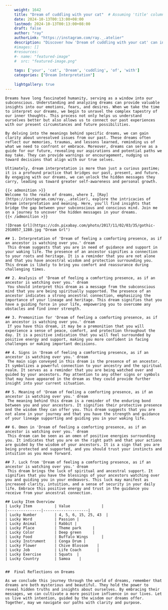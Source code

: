```yaml
---
    weight: 1642
    title: "Dream of cuddling with your cat"  # Assuming 'title' column exists
    date: 2024-10-13T00:13:00+08:00
    lastmod: 2024-10-13T00:13:00+08:00
    draft: false
    author: "ray"
    authorLink: "https://instagram.com/ray._.atelier"
    description: "Discover how 'Dream of cuddling with your cat' can interpret your future and uncover its significant meanings in your life."
    #images: []
    #resources:
    #- name: "featured-image"
    #  src: "featured-image.png"
    
    tags: ['your', 'cat', 'Dream', 'cuddling', 'of', 'with']
    categories: ["Dream Interpretation"]
    
    lightgallery: true
---
```

    
    Dreams have long fascinated humanity, serving as a window into our subconscious. Understanding and analyzing dreams can provide valuable insights into our emotions, fears, and desires. When we take the time to interpret our dreams, we begin to unravel the complex tapestry of our inner thoughts. This process not only helps us understand ourselves better but also allows us to connect our past experiences with our present circumstances and future possibilities.
    
    By delving into the meanings behind specific dreams, we can gain clarity about unresolved issues from our past. These dreams often reflect our memories, traumas, and lessons learned, reminding us of what we need to confront or embrace. Moreover, dreams can serve as a guide for our future, revealing our aspirations and potential paths we may take. They can provide warnings or encouragement, nudging us toward decisions that align with our true selves.
    
    Ultimately, dream interpretation is more than just a curious pastime; it is a profound practice that bridges our past, present, and future. By engaging with our dreams, we can unlock the hidden messages they carry, leading us toward greater self-awareness and personal growth.
    
    {{< admonition >}}
    Welcome to the realm of dreams, where I, [Ray](https://instagram.com/ray._.atelier), explore the intricacies of dream interpretation and meaning. Here, you’ll find insights that bridge the gap between your subconscious and conscious mind. Join me on a journey to uncover the hidden messages in your dreams.
    {{< /admonition >}}
    
    ![Dream Grl](https://cdn.pixabay.com/photo/2017/11/02/03/35/gothic-2910057_1280.jpg "Dream Grl")
    
    ## 1. Interpretation of 'Dream of feeling a comforting presence, as if an ancestor is watching over you.' dream
     This dream suggests that you are in need of guidance and support in your waking life. The presence of an ancestor signifies a connection to your roots and heritage. It is a reminder that you are not alone and that you have ancestral wisdom and protection surrounding you. This dream is likely to bring you comfort and reassurance during challenging times.
    
    ## 2. Analysis of 'Dream of feeling a comforting presence, as if an ancestor is watching over you.' dream
     You should interpret this dream as a message from the subconscious mind that you are being spiritually supported. The presence of an ancestor indicates a strong ancestral connection, emphasizing the importance of your lineage and heritage. This dream signifies that you have a guiding force in your life, empowering you to overcome any obstacles and find inner strength.
    
    ## 3. Premonition for 'Dream of feeling a comforting presence, as if an ancestor is watching over you.' dream
     If you have this dream, it may be a premonition that you will experience a sense of peace, comfort, and protection throughout the day. It is a positive indication that you will feel surrounded by positive energy and support, making you more confident in facing challenges or making important decisions.
    
    ## 4. Signs in 'Dream of feeling a comforting presence, as if an ancestor is watching over you.' dream
     The main sign conveyed in this dream is the presence of an ancestor. It symbolizes a powerful connection to your ancestry and the spiritual realm. It serves as a reminder that you are being watched over and guided by your ancestors. Pay attention to any other signs or symbols that may have appeared in the dream as they could provide further insight into your current situation.
    
    ## 5. Meaning of 'Dream of feeling a comforting presence, as if an ancestor is watching over you.' dream
     The meaning behind this dream is a reminder of the enduring bond between you and your ancestors. It signifies their protective presence and the wisdom they can offer you. This dream suggests that you are not alone in your journey and that you have the strength and guidance of your lineage supporting and guiding you in your waking life.
    
    ## 6. Omen in 'Dream of feeling a comforting presence, as if an ancestor is watching over you.' dream
     This dream can be seen as an omen of positive energies surrounding you. It indicates that you are on the right path and that your actions are guided by the wisdom of your ancestors. It is a sign that you are being protected and supported, and you should trust your instincts and intuition as you move forward.
    
    ## 7. Luck from 'Dream of feeling a comforting presence, as if an ancestor is watching over you.' dream
     This dream brings the luck of spiritual and ancestral support. It signifies that you have the blessings of your ancestors watching over you and guiding you in your endeavors. This luck may manifest as increased clarity, intuition, and a sense of security in your daily life. Embrace this positive energy and trust in the guidance you receive from your ancestral connection.
    
    ## Lucky Item Overview
    | Lucky Item          | Value              |
    |---------------|--------------------|
    | Lucky Number        | 4, 5, 6, 15, 25, 43  |
    | Lucky Word          | Passion |
    | Lucky Animal        | Rabbit |
    | Lucky Place         | Theme park     |
    | Lucky Color         | Deep green     |
    | Lucky Food          | Buffalo Wings      |
    | Lucky Instrument    | Conga Drum |
    | Lucky Flower        | Chive Blossom    |
    | Lucky Job           | Life Coach       |
    | Lucky Exercise      | Squats  |
    | Lucky Country       | Samoa    |
    
    
    ##  Final Reflections on Dreams
    
    As we conclude this journey through the world of dreams, remember that dreams are both mysterious and beautiful. They hold the power to reveal hidden truths and insights about ourselves. By embracing their messages, we can cultivate a more positive influence in our lives. Let us live with intention, guided by the wisdom our dreams offer. Together, may we navigate our paths with clarity and purpose.
    